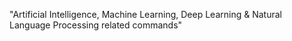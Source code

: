 "Artificial Intelligence, Machine Learning, Deep Learning & Natural Language Processing related commands" 
